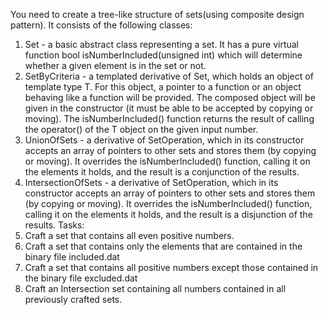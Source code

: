 You need to create a tree-like structure of sets(using composite design pattern). It consists of the following classes:
1. Set - a basic abstract class representing a set. It has a pure virtual function bool isNumberIncluded(unsigned int) which will determine whether a given element is in the set or not.
2. SetByCriteria<T> - a templated derivative of Set, which holds an object of template type T. For this object, a pointer to a function or an object behaving like a function will be provided. The composed object will be given in the constructor (it must be able to be accepted by copying or moving). The isNumberIncluded() function returns the result of calling the operator() of the T object on the given input number.
3. UnionOfSets - a derivative of SetOperation, which in its constructor accepts an array of pointers to other sets and stores them (by copying or moving). It overrides the isNumberIncluded() function, calling it on the elements it holds, and the result is a conjunction of the results.
4. IntersectionOfSets - a derivative of SetOperation, which in its constructor accepts an array of pointers to other sets and stores them (by copying or moving). It overrides the isNumberIncluded() function, calling it on the elements it holds, and the result is a disjunction of the results.
Tasks:
1. Craft a set that contains all even positive numbers.
2. Craft a set that contains only the elements that are contained in the binary file included.dat
3. Craft a set that contains all positive numbers except those contained in the binary file excluded.dat
4. Craft an Intersection set containing all numbers contained in all previously crafted sets.





